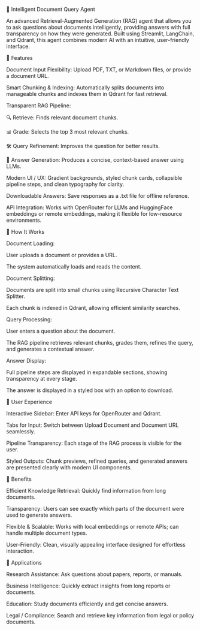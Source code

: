 🤖 Intelligent Document Query Agent

An advanced Retrieval-Augmented Generation (RAG) agent that allows you to ask questions about documents intelligently, providing answers with full transparency on how they were generated. Built using Streamlit, LangChain, and Qdrant, this agent combines modern AI with an intuitive, user-friendly interface.

🔹 Features

Document Input Flexibility: Upload PDF, TXT, or Markdown files, or provide a document URL.

Smart Chunking & Indexing: Automatically splits documents into manageable chunks and indexes them in Qdrant for fast retrieval.

Transparent RAG Pipeline:

🔍 Retrieve: Finds relevant document chunks.

📊 Grade: Selects the top 3 most relevant chunks.

🛠️ Query Refinement: Improves the question for better results.

🤖 Answer Generation: Produces a concise, context-based answer using LLMs.

Modern UI / UX: Gradient backgrounds, styled chunk cards, collapsible pipeline steps, and clean typography for clarity.

Downloadable Answers: Save responses as a .txt file for offline reference.

API Integration: Works with OpenRouter for LLMs and HuggingFace embeddings or remote embeddings, making it flexible for low-resource environments.

🔹 How It Works

Document Loading:

User uploads a document or provides a URL.

The system automatically loads and reads the content.

Document Splitting:

Documents are split into small chunks using Recursive Character Text Splitter.

Each chunk is indexed in Qdrant, allowing efficient similarity searches.

Query Processing:

User enters a question about the document.

The RAG pipeline retrieves relevant chunks, grades them, refines the query, and generates a contextual answer.

Answer Display:

Full pipeline steps are displayed in expandable sections, showing transparency at every stage.

The answer is displayed in a styled box with an option to download.

🔹 User Experience

Interactive Sidebar: Enter API keys for OpenRouter and Qdrant.

Tabs for Input: Switch between Upload Document and Document URL seamlessly.

Pipeline Transparency: Each stage of the RAG process is visible for the user.

Styled Outputs: Chunk previews, refined queries, and generated answers are presented clearly with modern UI components.

🔹 Benefits

Efficient Knowledge Retrieval: Quickly find information from long documents.

Transparency: Users can see exactly which parts of the document were used to generate answers.

Flexible & Scalable: Works with local embeddings or remote APIs; can handle multiple document types.

User-Friendly: Clean, visually appealing interface designed for effortless interaction.

🔹 Applications

Research Assistance: Ask questions about papers, reports, or manuals.

Business Intelligence: Quickly extract insights from long reports or documents.

Education: Study documents efficiently and get concise answers.

Legal / Compliance: Search and retrieve key information from legal or policy documents.
